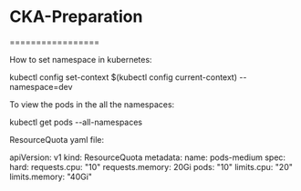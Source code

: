 # CKA-Preparation
=================

How to set namespace in kubernetes:

kubectl config set-context $(kubectl config current-context) --namespace=dev

To view the pods in the all the namespaces:

kubectl get pods --all-namespaces

ResourceQuota yaml file:

apiVersion: v1
kind: ResourceQuota
metadata:
  name: pods-medium
spec:
  hard:
    requests.cpu: "10"
    requests.memory: 20Gi
    pods: "10"
    limits.cpu: "20"
    limits.memory: "40Gi"


